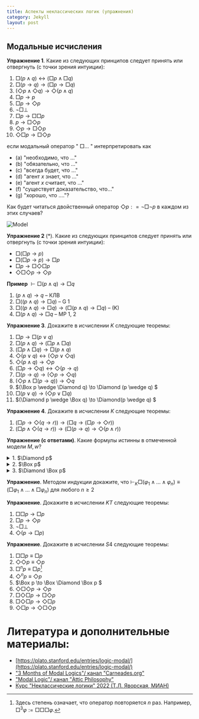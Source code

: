 ```yaml
---
title: Аспекты неклассических логик (упражнения)
category: Jekyll
layout: post
---
```


## Модальные исчисления

**Упражнение 1**. Какие из следующих принципов следует принять или отвергнуть (с точки зрения интуиции):
1. $\Box (p \wedge q) \leftrightarrow (\Box p \wedge \Box q)$
2. $\Box (p \to q) \to (\Box p \to \Box q)$
3. $(\Diamond p \wedge \Diamond q) \to \Diamond (p \wedge q)$
4. $\Box p \to p$
5. $\Box p \to \Diamond p$
6. $\neg \Box \bot$	
7. $\Box p \to \Box \Box p$
8. $p \to \Box \Diamond p$
9. $\Diamond p \to \Box \Diamond p$
10. $\Diamond \Box p \to \Box \Diamond p$

если модальный оператор \" $\Box \dots$ \" интерпретировать как
- (a) "необходимо, что ..."
- (b) "обязательно, что ..."
- (с) "всегда будет, что ..."
- (d) "агент $x$ знает, что ..."
- (e) "агент $x$ считает, что ..."
- (f) "существует доказательство, что..."
- (g) "хорошо, что ...."? 

Как будет читаться двойственный оператор $\Diamond p: = \neg \Box \neg p$ в каждом из этих случаев?

![Model](/logic-course/docs/assets/images/Kripke%20model.png)

**Упражнение 2** (\*). Какие из следующих принципов следует принять или отвергнуть (с точки зрения интуиции):
- $\Box (\Box p \to p)$
- $\Box (\Box p \to p) \to \Box p$
- $\Box p \to \Box \Diamond \Box p$
- $\Diamond \Box \Diamond p \to \Diamond p$


**Пример**  $\vdash \Box (p \wedge q) \to \Box q$   
 1. $(p \wedge q) \to q$ – КЛВ  
 2. $\Box ((p \wedge q) \to \Box q)$ – G 1 
 3. $\Box ((p \wedge q) \to \Box q) \to (\Box (p \wedge q) \to \Box q)$ – (K) 
 4. $\Box (p \wedge q) \to \Box q$ – MP 1, 2

**Упражнение 3**. Докажите в исчислении $K$ следующие теоремы:
1. $\Box p \to \Box (p \vee q)$
2. $\Box (p \wedge q) \to (\Box p \wedge \Box q)$
3. $(\Box p \wedge \Box q) \to \Box (p \wedge q)$
4. $\Diamond (p \lor q) \leftrightarrow (\Diamond p \vee \Diamond q)$
5. $\Diamond (p \wedge q) \to \Diamond p$
6. $(\Box p \to \Diamond q) \leftrightarrow \Diamond (p \to q)$
7. $\Box (p \to q) \to (\Diamond p \to \Diamond q)$
8. $(\Diamond p \wedge \Box (p \to q)) \to \Diamond q$
9. $(\Box p \wedge \Diamond q) \to \Diamond (p \wedge q) $
10. $\Box (p \vee q) \to (\Diamond p \vee \Box q)$ 
11. $(\Diamond p \wedge \Box q) \to \Diamond(p \wedge q) $

**Упражнение 4**. Докажите в исчислении $K$ следующие теоремы:
1. $(\Box p \to \Diamond (q \to r)) \to (\Box q \to (\Box p \to \Diamond r))$
2. $(\Box p \wedge \Diamond (q \to r)) \to (\Box (p \to q ) \to  \Diamond (p \wedge r))$

**Упражнение (с ответами)**. Какие формулы истинны в отмеченной модели $M, w$?
<details><summary> 1. $\Diamond p$ </summary> $$M, w \models \Diamond p$$ </details>
<details><summary> 2. $\Box p$ </summary>  $$M, w \not \models \Box p$$  </details>
<details><summary> 3. $\Diamond \Box p$ </summary>  $$M, w \models \Diamond \Box p$$ </details>

**Упражнение**. Методом индукции докажите, что 
$\vdash_{K} \Box (\varphi_1 \wedge \dots \wedge \varphi_n) \equiv (\Box \varphi_1 \wedge \dots \wedge \Box \varphi_n)$ для любого $n \geq 2$

**Упражнение**. Докажите в исчислении $KT$ следующие теоремы:
1. $\Box \Box p \to \Box p$
2. $\Box p \to \Diamond p$
3. $\neg \Box \bot$
4. $\Diamond (p \to \Box p)$

**Упражнение**. Докажите в исчислении $S4$ следующие теоремы:
1. $\Box \Box p \equiv \Box p$
2. $\Diamond \Diamond p \equiv \Diamond p$
3. $\Box^n p \equiv \Box p$[^1] 
4. $\Diamond^n p \equiv \Diamond p$
5. $\Box p \to \Box \Diamond \Box p $
6. $\Diamond \Box \Diamond p \to \Diamond p$
7. $\Box \Diamond \Box p \to \Box \Diamond p$
8. $\Box \Diamond \Box p \to \Diamond \Box p$
9. $\Diamond \Box p \to \Diamond \Box \Diamond p$

[^1]: Здесь степень означает, что оператор повторяется $n$ раз. Например, $\Box^3 \varphi:= \Box \Box \Box \varphi$.

# Литература и дополнительные материалы:
- [https://plato.stanford.edu/entries/logic-modal/](https://plato.stanford.edu/entries/logic-modal/)
- ["3 Months of Modal Logics"/ канал "Carneades.org"](https://www.youtube.com/playlist?list=PLz0n_SjOttTfP_liEHPNCzvESZsh5eirP)
- ["Modal Logic"/ канал "Attic Philosophy"](https://www.youtube.com/watch?v=_kZLnqsIuMo&list=PLwSlKSRwxX0qXTZKnIT7l4_YAIWpJcZJ9)
- [Курс "Неклассические логики" 2022 (Т.Л. Яворская, МИАН)](https://www.mathnet.ru/php/conference.phtml?option_lang=rus&eventID=31&confid=2080)
